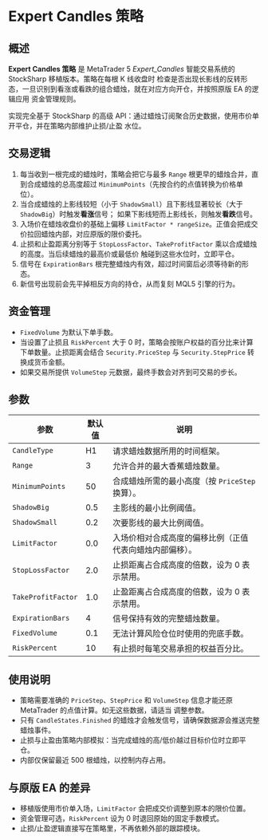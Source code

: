 # Expert Candles 策略

## 概述

**Expert Candles 策略** 是 MetaTrader 5 *Expert_Candles* 智能交易系统的 StockSharp 移植版本。策略在每根 K 线收盘时
检查是否出现长影线的反转形态，一旦识别到看涨或看跌的组合蜡烛，就在对应方向开仓，并按照原版 EA 的逻辑应用
资金管理规则。

实现完全基于 StockSharp 的高级 API：通过蜡烛订阅聚合历史数据，使用市价单开平仓，并在策略内部维护止损/止盈
水位。

## 交易逻辑

1. 每当收到一根完成的蜡烛时，策略会把它与最多 `Range` 根更早的蜡烛合并，直到合成蜡烛的总高度超过
   `MinimumPoints`（先按合约的点值转换为价格单位）。
2. 当合成蜡烛的上影线较短（小于 `ShadowSmall`）且下影线显著较长（大于 `ShadowBig`）时触发**看涨**信号；
   如果下影线短而上影线长，则触发**看跌**信号。
3. 入场价在蜡烛收盘价的基础上偏移 `LimitFactor * rangeSize`。正值会把成交价拉回蜡烛内部，对应原版的限价委托。
4. 止损和止盈距离分别等于 `StopLossFactor`、`TakeProfitFactor` 乘以合成蜡烛的高度。当后续蜡烛的最高价或最低价
   触碰到这些水位时，立即平仓。
5. 信号在 `ExpirationBars` 根完整蜡烛内有效，超过时间窗后必须等待新的形态。
6. 新信号出现前会先平掉相反方向的持仓，从而复刻 MQL5 引擎的行为。

## 资金管理

- `FixedVolume` 为默认下单手数。
- 当设置了止损且 `RiskPercent` 大于 0 时，策略会按账户权益的百分比来计算下单数量。止损距离会结合
  `Security.PriceStep` 与 `Security.StepPrice` 转换成货币金额。
- 如果交易所提供 `VolumeStep` 元数据，最终手数会对齐到可交易的步长。

## 参数

| 参数 | 默认值 | 说明 |
|------|--------|------|
| `CandleType` | H1 | 请求蜡烛数据所用的时间框架。 |
| `Range` | 3 | 允许合并的最大香蕉蜡烛数量。 |
| `MinimumPoints` | 50 | 合成蜡烛所需的最小高度（按 `PriceStep` 换算）。 |
| `ShadowBig` | 0.5 | 主影线的最小比例阈值。 |
| `ShadowSmall` | 0.2 | 次要影线的最大比例阈值。 |
| `LimitFactor` | 0.0 | 入场价相对合成高度的偏移比例（正值代表向蜡烛内部偏移）。 |
| `StopLossFactor` | 2.0 | 止损距离占合成高度的倍数，设为 0 表示禁用。 |
| `TakeProfitFactor` | 1.0 | 止盈距离占合成高度的倍数，设为 0 表示禁用。 |
| `ExpirationBars` | 4 | 信号保持有效的完整蜡烛数量。 |
| `FixedVolume` | 0.1 | 无法计算风险仓位时使用的兜底手数。 |
| `RiskPercent` | 10 | 有止损时每笔交易承担的权益百分比。 |

## 使用说明

- 策略需要准确的 `PriceStep`、`StepPrice` 和 `VolumeStep` 信息才能还原 MetaTrader 的点值计算。如无这些数据，请适当
  调整参数。
- 只有 `CandleStates.Finished` 的蜡烛才会触发信号，请确保数据源会推送完整蜡烛事件。
- 止损与止盈由策略内部模拟：当完成蜡烛的高/低价越过目标价位时立即平仓。
- 内部仅保留最近 500 根蜡烛，以控制内存占用。

## 与原版 EA 的差异

- 移植版使用市价单入场，`LimitFactor` 会把成交价调整到原本的限价位置。
- 资金管理可选，`RiskPercent` 设为 0 时退回原始的固定手数模式。
- 止损/止盈逻辑直接写在策略里，不再依赖外部的跟踪模块。
